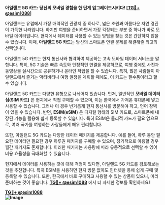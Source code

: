 **아일랜드 5G 카드: 당신의 모바일 경험을 한 단계 업그레이드시키다! [[TG💪+ @esim1088](https://t.me/s/esim1088)]**

아일랜드는 유럽에서 가장 매력적인 관광지 중 하나로, 넓은 초원과 아름다운 자연 경관이 가득한 나라입니다. 하지만 여행을 준비하면서 가장 걱정되는 부분 중 하나가 바로 모바일 데이터입니다. 현지에서 데이터를 사용할 수 있는 방법을 찾는 것은 간단하지 않을 수 있습니다. 이때, **아일랜드 5G 카드**는 당신의 스마트폰 연결 문제를 해결해줄 최고의 선택입니다.

아일랜드 5G 카드는 현지 통신사와 협력하여 제공하는 고속 모바일 데이터 서비스를 말합니다. 특히, 5G 기술은 빠른 속도와 안정적인 연결을 제공하므로, 여행 중에도 사진과 동영상을 실시간으로 공유하거나 온라인 작업을 할 수 있습니다. 특히, 많은 사람들이 아일랜드에서 즐기는 액티비티나 여행 일정을 계획할 때에도, 이 카드는 필수품이라고 할 수 있습니다.

아일랜드 5G 카드는 다양한 유형으로 나뉘어져 있습니다. 먼저, 일반적인 **모바일 데이터 심(SIM 카드)** 은 현지에서 직접 구매할 수 있으며, 이는 한국에서 가져온 휴대폰에 넣고 사용할 수 있습니다. 그러나 이 경우 번거롭게 현지 통신사를 방문해야 하고, 언어 장벽이 있을 수 있습니다. 반면, **ESIM(eSIM)** 은 디지털 형태의 SIM 카드로, 스마트폰에 내장된 기능을 활용해 쉽게 등록할 수 있습니다. 특히 ESIM은 물리적 카드가 필요 없으므로, 여러 국가를 여행하는 사람들에게 매우 편리합니다.

또한, 아일랜드 5G 카드는 다양한 데이터 패키지를 제공합니다. 예를 들어, 하루 동안 필요한 데이터만 필요한 경우 하루권 패키지를 구매할 수 있으며, 장기적으로 이용할 경우 월간 패키지도 존재합니다. 이러한 패키지는 사용량에 따라 유동적으로 선택할 수 있어 비용 효율성을 극대화할 수 있습니다.

현지에서 데이터를 사용하는 것에 대해 걱정이 있다면, 아일랜드 5G 카드를 검토해보는 것을 추천합니다. 특히 ESIM을 사용하면 현지 방문 없이도 인터넷을 통해 쉽게 구매 및 등록할 수 있습니다. 또한, 한국에서 바로 구매하고 사용할 수 있는 상품이 있으니, 미리 준비하는 것이 좋습니다. **[TG💪+ @esim1088](https://t.me/s/esim1088)** 에서 더 자세한 정보를 확인하세요!

**[TG💪+ @esim1088](https://t.me/s/esim1088)  
![Image](https://i.postimg.cc/Y0z9fWf4/image.png)**